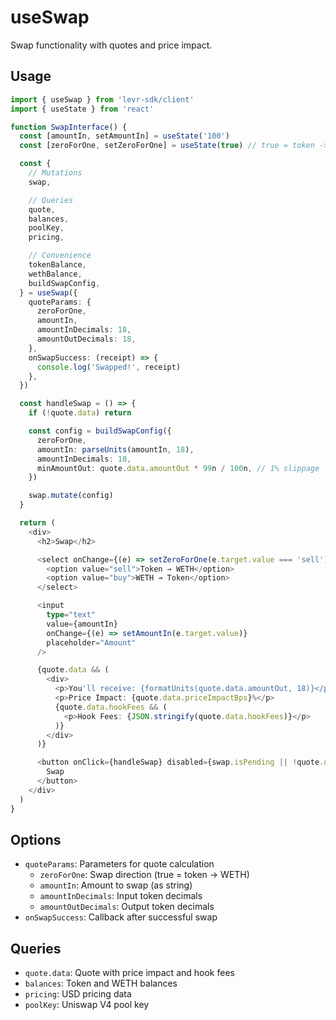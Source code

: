# useSwap

Swap functionality with quotes and price impact.

## Usage

```typescript
import { useSwap } from 'levr-sdk/client'
import { useState } from 'react'

function SwapInterface() {
  const [amountIn, setAmountIn] = useState('100')
  const [zeroForOne, setZeroForOne] = useState(true) // true = token -> WETH

  const {
    // Mutations
    swap,

    // Queries
    quote,
    balances,
    poolKey,
    pricing,

    // Convenience
    tokenBalance,
    wethBalance,
    buildSwapConfig,
  } = useSwap({
    quoteParams: {
      zeroForOne,
      amountIn,
      amountInDecimals: 18,
      amountOutDecimals: 18,
    },
    onSwapSuccess: (receipt) => {
      console.log('Swapped!', receipt)
    },
  })

  const handleSwap = () => {
    if (!quote.data) return

    const config = buildSwapConfig({
      zeroForOne,
      amountIn: parseUnits(amountIn, 18),
      amountInDecimals: 18,
      minAmountOut: quote.data.amountOut * 99n / 100n, // 1% slippage
    })

    swap.mutate(config)
  }

  return (
    <div>
      <h2>Swap</h2>

      <select onChange={(e) => setZeroForOne(e.target.value === 'sell')}>
        <option value="sell">Token → WETH</option>
        <option value="buy">WETH → Token</option>
      </select>

      <input
        type="text"
        value={amountIn}
        onChange={(e) => setAmountIn(e.target.value)}
        placeholder="Amount"
      />

      {quote.data && (
        <div>
          <p>You'll receive: {formatUnits(quote.data.amountOut, 18)}</p>
          <p>Price Impact: {quote.data.priceImpactBps}%</p>
          {quote.data.hookFees && (
            <p>Hook Fees: {JSON.stringify(quote.data.hookFees)}</p>
          )}
        </div>
      )}

      <button onClick={handleSwap} disabled={swap.isPending || !quote.data}>
        Swap
      </button>
    </div>
  )
}
```

## Options

- `quoteParams`: Parameters for quote calculation
  - `zeroForOne`: Swap direction (true = token → WETH)
  - `amountIn`: Amount to swap (as string)
  - `amountInDecimals`: Input token decimals
  - `amountOutDecimals`: Output token decimals
- `onSwapSuccess`: Callback after successful swap

## Queries

- `quote.data`: Quote with price impact and hook fees
- `balances`: Token and WETH balances
- `pricing`: USD pricing data
- `poolKey`: Uniswap V4 pool key

